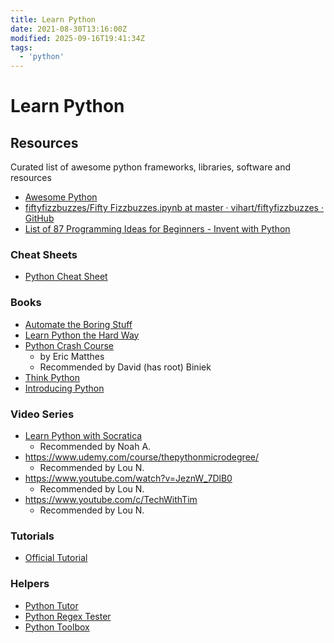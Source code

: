 ```yaml
---
title: Learn Python
date: 2021-08-30T13:16:00Z
modified: 2025-09-16T19:41:34Z
tags:
  - 'python'
---
```


# Learn Python

## Resources

Curated list of awesome python frameworks, libraries, software and resources
* [Awesome Python](https://github.com/vinta/awesome-python)
* [fiftyfizzbuzzes/Fifty Fizzbuzzes.ipynb at master · vihart/fiftyfizzbuzzes · GitHub](https://github.com/vihart/fiftyfizzbuzzes/blob/master/Fifty%20Fizzbuzzes.ipynb)
* [List of 87 Programming Ideas for Beginners - Invent with Python](https://inventwithpython.com/blog/programming-ideas-beginners-big-book-python.html)

### Cheat Sheets

* [Python Cheat Sheet](https://www.pythoncheatsheet.org)

### Books

* [Automate the Boring Stuff](https://automatetheboringstuff.com)
* [Learn Python the Hard Way](https://learncodethehardway.org/python/)
* [Python Crash Course](https://ehmatthes.github.io/pcc/)
  + by Eric Matthes
  + Recommended by David (has root) Biniek
* [Think Python](https://open.umn.edu/opentextbooks/textbooks/43)
* [Introducing Python](https://www.amazon.com/Introducing-Python-Modern-Computing-Packages/dp/1449359361)
 

### Video Series

* [Learn Python with Socratica](https://youtu.be/bY6m6_IIN94)
  + Recommended by Noah A.
* https://www.udemy.com/course/thepythonmicrodegree/
  + Recommended by Lou N.
* https://www.youtube.com/watch?v=JeznW_7DlB0
  + Recommended by Lou N.
* https://www.youtube.com/c/TechWithTim
  + Recommended by Lou N.

### Tutorials

* [Official Tutorial](https://docs.python.org/3/tutorial/index.html)

### Helpers

* [Python Tutor](https://pythontutor.com)
* [Python Regex Tester](https://pythex.org/)
* [Python Toolbox](https://pythonium.net)
